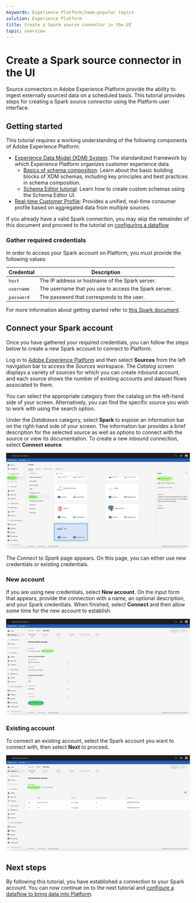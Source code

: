 ```yaml
---
keywords: Experience Platform;home;popular topics
solution: Experience Platform
title: Create a Spark source connector in the UI
topic: overview
---
```


# Create a Spark source connector in the UI

Source connectors in Adobe Experience Platform provide the ability to ingest externally sourced data on a scheduled basis. This tutorial provides steps for creating a Spark source connector using the Platform user interface.

## Getting started

This tutorial requires a working understanding of the following components of Adobe Experience Platform:

*   [Experience Data Model (XDM) System](../../../../../xdm/home.md): The standardized framework by which Experience Platform organizes customer experience data.
    *   [Basics of schema composition](../../../../../xdm/schema/composition.md): Learn about the basic building blocks of XDM schemas, including key principles and best practices in schema composition.
    *   [Schema Editor tutorial](../../../../../xdm/tutorials/create-schema-ui.md): Learn how to create custom schemas using the Schema Editor UI.
*   [Real-time Customer Profile](../../../../../profile/home.md): Provides a unified, real-time consumer profile based on aggregated data from multiple sources.

If you already have a valid Spark connection, you may skip the remainder of this document and proceed to the tutorial on [configuring a dataflow](../../dataflow/databases.md)

### Gather required credentials

In order to access your Spark account on Platform, you must provide the following values:

| Credential | Description |
| ---------- | ----------- |
| `host` | The IP address or hostname of the Spark server. |
| `username` | The username that you use to access the Spark server. |
| `password` | The password that corresponds to the user. |

For more information about getting started refer to [this Spark document](https://docs.microsoft.com/en-us/azure/hdinsight/spark/apache-spark-overview).

## Connect your Spark account

Once you have gathered your required credentials, you can follow the steps below to create a new Spark account to connect to Platform.

Log in to <a href="https://platform.adobe.com" target="_blank">Adobe Experience Platform</a> and then select **Sources** from the left navigation bar to access the *Sources* workspace. The *Catalog* screen displays a variety of sources for which you can create inbound account, and each source shows the number of existing accounts and dataset flows associated to them.

You can select the appropriate category from the catalog on the left-hand side of your screen. Alternatively, you can find the specific source you wish to work with using the search option.

Under the *Databases* category, select **Spark** to expose an information bar on the right-hand side of your screen. The information bar provides a brief description for the selected source as well as options to connect with the source or view its documentation. To create a new inbound connection, select **Connect source**.

![catalog](../../../../images/tutorials/create/spark/catalog.png)

The *Connect to Spark* page appears. On this page, you can either use new credentials or existing credentials.

### New account

If you are using new credentials, select **New account**. On the input form that appears, provide the connection with a name, an optional description, and your Spark credentials. When finished, select **Connect** and then allow some time for the new account to establish.

![new](../../../../images/tutorials/create/spark/new.png)

### Existing account

To connect an existing account, select the Spark account you want to connect with, then select **Next** to proceed.

![existing](../../../../images/tutorials/create/spark/existing.png)

## Next steps

By following this tutorial, you have established a connection to your Spark account. You can now continue on to the next tutorial and [configure a dataflow to bring data into Platform](../../dataflow/databases.md).